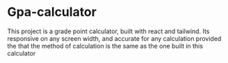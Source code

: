 # Gpa-calculator
This project is a grade point calculator, built with react and tailwind. Its responsive on any screen width, and accurate for any calculation provided the that the method of calculation is the same as the one built in this calculator

